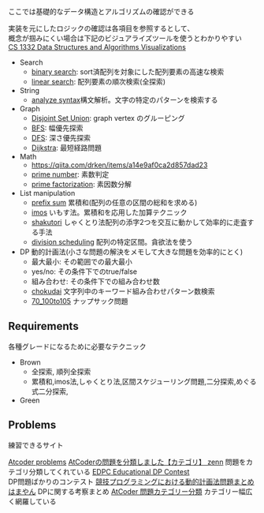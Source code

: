 ここでは基礎的なデータ構造とアルゴリズムの確認ができる  

実装を元にしたロジックの確認は各項目を参照するとして、  
概念が掴みにくい場合は下記のビジュアライズツールを使うとわかりやすい    
[CS 1332 Data Structures and Algorithms Visualizations](https://csvistool.com/)  

- Search
  - [binary search](./binarysearch): sort済配列を対象にした配列要素の高速な検索
  - [linear search](./linearsearch): 配列要素の順次検索(全探索)
- String
  - [analyze syntax](./syntax)構文解析。文字の特定のパターンを検索する
- Graph
  - [Disjoint Set Union](./disjointsetunion): graph vertex のグルーピング
  - [BFS](./bfs): 幅優先探索
  - [DFS](./dfs): 深さ優先探索
  - [Dijkstra](./dijkstra): 最短経路問題
- Math
  - https://qiita.com/drken/items/a14e9af0ca2d857dad23
  - [prime number](./prime): 素数判定
  - [prime factorization](./primefactorization): 素因数分解
- List manipulation
  - [prefix sum](./prefix_sum) 累積和(配列の任意の区間の総和を求める)
  - [imos](./imos) いもす法。累積和を応用した加算テクニック
  - [shakutori](./imos) しゃくとり法配列の添字2つを交互に動かして効率的に走査する手法
  - [division scheduling](./imos) 配列の特定区間。貪欲法を使う
- DP 動的計画法(小さな問題の解決をメモして大きな問題を効率的にとく)
  - 最大最小: その範囲での最大最小
  - yes/no: その条件下でのtrue/false
  - 組み合わせ: その条件下での組み合わせ数
  - [chokudai](./dp/chokudai) 文字列中のキーワード組み合わせパターン数検索
  - [70_100to105](../Atcoder/BootCamp/Easy/70_100to105) ナップサック問題


## Requirements

各種グレードになるために必要なテクニック  

- Brown
  - 全探索, 順列全探索
  - 累積和,imos法,しゃくとり法,区間スケジューリング問題,二分探索,めぐる式二分探索,
- Green

## Problems

練習できるサイト

[Atcoder problems](https://kenkoooo.com/atcoder/#/table/)
[AtCoderの問題を分類しました【カテゴリ】 zenn](https://zenn.dev/koyanagihitoshi/books/atcoder-classification-6)
問題をカテゴリ分類してくれている
[EDPC Educational DP Contest](https://atcoder.jp/contests/dp/tasks)   
DP問題ばかりのコンテスト
[競技プログラミングにおける動的計画法問題まとめ はまやん](https://blog.hamayanhamayan.com/entry/2017/02/27/021246)
DPに関する考察まとめ
[AtCoder 問題カテゴリー分類](https://qiita.com/c-yan/items/56a051d826b873b4f78d#imos-%E6%B3%95-imos-method)
カテゴリー幅広く網羅している